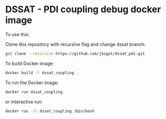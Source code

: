 # DSSAT - PDI coupling debug docker image

To use this:

Clone this repository with recursive flag and change dssat branch:

```bash
git clone --recursive https://github.com/jbigot/dssat_pdi.git
```

To build Docker image:

```bash
docker build -t dssat_coupling .
```

To run the Docker image:

```bash
docker run dssat_coupling
```

or interactive run:

```bash
docker run -it dssat_coupling /bin/bash
```

